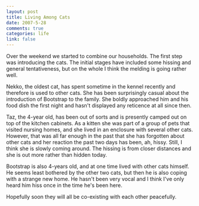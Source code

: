 ```yaml
--- 
layout: post
title: Living Among Cats
date: 2007-5-28
comments: true
categories: life
link: false
---
```

Over the weekend we started to combine our households.  The first step was introducing the cats.  The initial stages have included some hissing and general tentativeness, but on the whole I think the melding is going rather well.

Nekko, the oldest cat, has spent sometime in the kennel recently and therefore is used to other cats.  She has been surprisingly casual about the introduction of Bootstrap to the family.  She boldly approached him and his food dish the first night and hasn't displayed any reticence at all since then.

Taz, the 4-year old, has been out of sorts and is presently camped out on top of the kitchen cabinets. As a kitten she was part of a group of pets that visited nursing homes, and she lived in an enclosure with several other cats.  However, that was all  far enough in the past that she has forgotten about other cats and her reaction  the past two days has been, ah, hissy.  Still, I think she is slowly coming around.  The hissing is from closer distances and she is out more rather than hidden today.

Bootstrap is also 4-years old, and at one time lived with other cats himself.  He seems least bothered by the other two cats, but then he is also coping with a strange new home.  He hasn't been very vocal and I think I've only heard him hiss once in the time he's been here.

Hopefully soon they will all be co-existing with each other peacefully.
